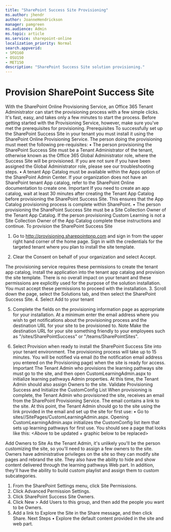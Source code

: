```yaml
---
title: "SharePoint Success Site Provisioning"
ms.author: jhendr
author: JoanneHendrickson
manager: pamgreen
ms.audience: Admin
ms.topic: article
ms.service: sharepoint-online
localization_priority: Normal
search.appverid:
- SPO160
- OSU150
- MET150
description: "SharePoint Success Site solution provisioning."
---
```


# Provision SharePoint Success Site

With the SharePoint Online Provisioning Service, an Office 365 Tenant Administrator can start the provisioning process with a few simple clicks. It's fast, easy, and takes only a few minutes to start the process. Before getting started with the Provisioning Service, however, make sure you've met the prerequisites for provisioning.
Prerequisites
To successfully set up the SharePoint Success Site in your tenant you must install it using the SharePoint Online Provisioning Service.
The person doing the provisioning must meet the following pre-requisites:
•	The person provisioning the SharePoint Success Site must be a Tenant Administrator of the tenant, otherwise known as the Office 365 Global Administrator role, where the Success Site will be provisioned. If you are not sure if you have been assigned the Global Administrator role, please see our troubleshooting steps.
•	A tenant App Catalog must be available within the Apps option of the SharePoint Admin Center. If your organization does not have an SharePoint tenant App catalog, refer to the SharePoint Online documentation to create one.
Important
If you need to create an app catalog, wait at least 30 minutes after creating the Tenant App Catalog before provisioning the SharePoint Success Site. This ensures that the App Catalog provisioning process is complete within SharePoint.
•	The person provisioning the SharePoint Success Site must be a Site Collection Owner of the Tenant App Catalog. If the person provisioning Custom Learning is not a Site Collection Owner of the App Catalog complete these instructions and continue.
To provision the SharePoint Success Site
1.	Go to http://provisioning.sharepointpnp.com and sign in from the upper right hand corner of the home page. Sign in with the credentials for the targeted tenant where you plan to install the site template.
 
2.	Clear the Consent on behalf of your organization and select Accept.
 
The provisioning service requires these permissions to create the tenant app catalog, install the application into the tenant app catalog and provision the site template. There is no overall impact on your tenant and these permissions are explicitly used for the purpose of the solution installation. You must accept these permissions to proceed with the installation.
3.	Scroll down the page, select the Solutions tab, and then select the SharePoint Success Site.
<insert screen shot when available>
4.	Select Add to your tenant
<insert screen shot when available>


5.	Complete the fields on the provisioning information page as appropriate for your installation. At a minimum enter the email address where you wish to get notifications about the provisioning process and the destination URL for your site to be provisioned to.
Note
Make the destination URL for your site something friendly to your employees such as "/sites/SharePointSuccess" or "/teams/SharePointSites".
<insert screen shot when available>

6.	Select Provision when ready to install the SharePoint Success Site into your tenant environment. The provisioning process will take up to 15 minutes. You will be notified via email (to the notification email address you entered on the Provisioning page) when the site is ready for access.
Important
The Tenant Admin who provisions the learning pathways site must go to the site, and then open CustomLearningAdmin.aspx to initialize learning pathways Admin properties. At this time, the Tenant Admin should also assign Owners to the site.
Validate Provisioning Success and Initialize the CustomConfig List
When provisioning is complete, the Tenant Admin who provisioned the site, receives an email from the SharePoint Provisioning Service. The email contains a link to the site. At this point, the Tenant Admin should go to the site using the link provided in the email and set up the site for first use:
•	Go to <YOUR-SITE-COLLECTION-URL>sites/<YOUR-SITE-NAME>/SitePages/CustomLearningAdmin.aspx. Opening CustomLearningAdmin.aspx initializes the CustomConfig list item that sets up learning pathways for first use. You should see a page that looks like this:
<Above to be updated + graphic below to be replaced>
 
Add Owners to Site
As the Tenant Admin, it's unlikely you'll be the person customizing the site, so you'll need to assign a few owners to the site. Owners have administrative privileges on the site so they can modify site pages and rebrand the site. They also have the ability to hide and show content delivered through the learning pathways Web part. In addition, they'll have the ability to build custom playlist and assign them to custom subcategories.
1.	From the SharePoint Settings menu, click Site Permissions.
2.	Click Advanced Permission Settings.
3.	Click SharePoint Success Site Owners.
4.	Click New > Add Users to this group, and then add the people you want to be Owners.
5.	Add a link to Explore the Site in the Share message, and then click Share.
Next Steps
•	Explore the default content provided in the site and web part.
